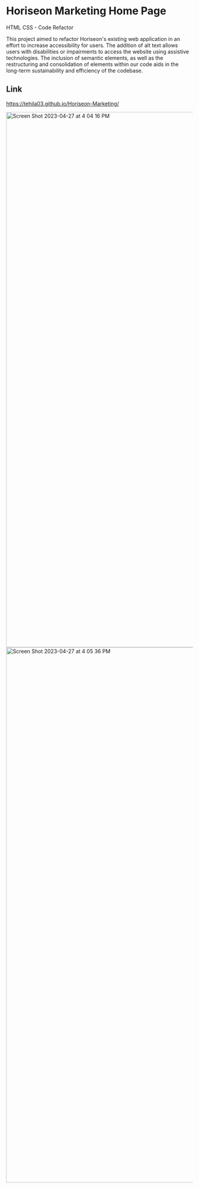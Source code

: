 # Horiseon Marketing Home Page
HTML CSS - Code Refactor

This project aimed to refactor Horiseon's existing web application in an effort to increase accessibility for users. The addition of alt text allows users with disabilities or impairments to access the website using assistive technologies. The inclusion of semantic elements, as well as the restructuring and consolidation of elements within our code aids in the long-term sustainability and efficiency of the codebase.

## Link

https://tehila03.github.io/Horiseon-Marketing/





<img width="1440" alt="Screen Shot 2023-04-27 at 4 04 16 PM" src="https://user-images.githubusercontent.com/125328462/234980208-b16c0aa2-3adc-45dc-aa53-2be79972c29a.png">
<img width="1440" alt="Screen Shot 2023-04-27 at 4 05 36 PM" src="https://user-images.githubusercontent.com/125328462/234980267-2fa771bd-5d83-4f16-9c7c-67d1ceafa2e5.png">
